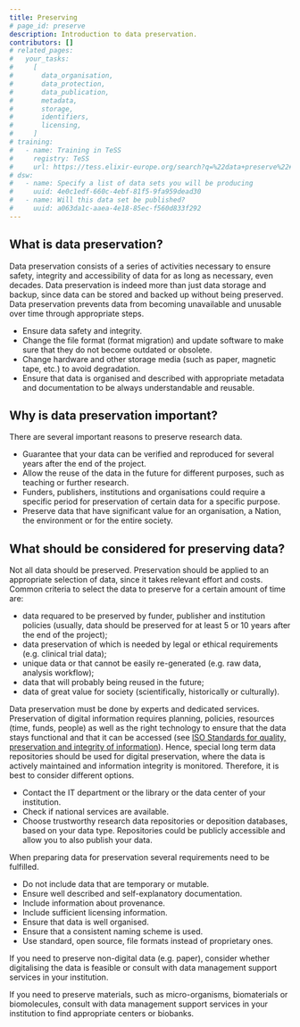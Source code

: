 ```yaml
---
title: Preserving
# page_id: preserve
description: Introduction to data preservation.
contributors: []
# related_pages:
#   your_tasks:
#     [
#       data_organisation,
#       data_protection,
#       data_publication,
#       metadata,
#       storage,
#       identifiers,
#       licensing,
#     ]
# training:
#   - name: Training in TeSS
#     registry: TeSS
#     url: https://tess.elixir-europe.org/search?q=%22data+preserve%22#materials
# dsw:
#   - name: Specify a list of data sets you will be producing
#     uuid: 4e0c1edf-660c-4ebf-81f5-9fa959dead30
#   - name: Will this data set be published?
#     uuid: a063da1c-aaea-4e18-85ec-f560d833f292
---
```


## What is data preservation?

Data preservation consists of a series of activities necessary to ensure safety, integrity and accessibility of data for as long as necessary, even decades. Data preservation is indeed more than just data storage and backup, since data can be stored and backed up without being preserved. Data preservation prevents data from becoming unavailable and unusable over time through appropriate steps.

- Ensure data safety and integrity.
- Change the file format (format migration) and update software to make sure that they do not become outdated or obsolete.
- Change hardware and other storage media (such as paper, magnetic tape, etc.) to avoid degradation.
- Ensure that data is organised and described with appropriate metadata and documentation to be always understandable and reusable.

## Why is data preservation important?

There are several important reasons to preserve research data.

- Guarantee that your data can be verified and reproduced for several years after the end of the project.
- Allow the reuse of the data in the future for different purposes, such as teaching or further research.
- Funders, publishers, institutions and organisations could require a specific period for preservation of certain data for a specific purpose.
- Preserve data that have significant value for an organisation, a Nation, the environment or for the entire society.

## What should be considered for preserving data?

Not all data should be preserved. Preservation should be applied to an appropriate selection of data, since it takes relevant effort and costs. Common criteria to select the data to preserve for a certain amount of time are:

- data requared to be preserved by funder, publisher and institution policies (usually, data should be preserved for at least 5 or 10 years after the end of the project);
- data preservation of which is needed by legal or ethical requirements (e.g. clinical trial data);
- unique data or that cannot be easily re-generated (e.g. raw data, analysis workflow);
- data that will probably being reused in the future;
- data of great value for society (scientifically, historically or culturally).

Data preservation must be done by experts and dedicated services. Preservation of digital information requires planning, policies, resources (time, funds, people) as well as the right technology to ensure that the data stays functional and that it can be accessed (see [ISO Standards for quality, preservation and integrity of information](https://www.iso.org/committee/53666/x/catalogue/)). Hence, special long term data repositories should be used for digital preservation, where the data is actively maintained and information integrity is monitored. Therefore, it is best to consider different options.

- Contact the IT department or the library or the data center of your institution.
- Check if national services are available.
- Choose trustworthy research data repositories or deposition databases, based on your data type. Repositories could be publicly accessible and allow you to also publish your data.

When preparing data for preservation several requirements need to be fulfilled.

- Do not include data that are temporary or mutable.
- Ensure well described and self-explanatory documentation.
- Include information about provenance.
- Include sufficient licensing information.
- Ensure that data is well organised.
- Ensure that a consistent naming scheme is used.
- Use standard, open source, file formats instead of proprietary ones.

If you need to preserve non-digital data (e.g. paper), consider whether digitalising the data is feasible or consult with data management support services in your institution.

If you need to preserve materials, such as micro-organisms, biomaterials or biomolecules, consult with data management support services in your institution to find appropriate centers or biobanks.
